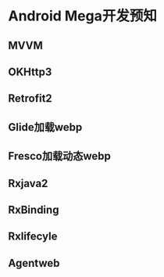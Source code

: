 # Android Mega开发预知

## MVVM

## OKHttp3

## Retrofit2

## Glide加载webp

## Fresco加载动态webp

## Rxjava2

## RxBinding

## Rxlifecyle

## Agentweb